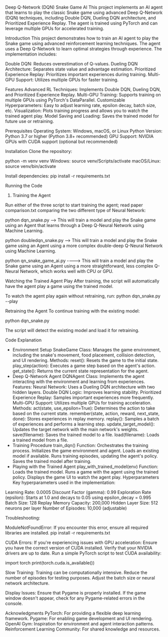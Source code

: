 Deep Q-Network (DQN) Snake Game AI
This project implements an AI agent that learns to play the classic Snake game using advanced Deep Q-Network (DQN) techniques, including Double DQN, Dueling DQN architecture, and Prioritized Experience Replay. The agent is trained using PyTorch and can leverage multiple GPUs for accelerated training.

Introduction
This project demonstrates how to train an AI agent to play the Snake game using advanced reinforcement learning techniques. The agent uses a Deep Q-Network to learn optimal strategies through experience. The implementation includes:

Double DQN: Reduces overestimation of Q-values.
Dueling DQN Architecture: Separates state value and advantage estimation.
Prioritized Experience Replay: Prioritizes important experiences during training.
Multi-GPU Support: Utilizes multiple GPUs for faster training.

Features
Advanced RL Techniques: Implements Double DQN, Dueling DQN, and Prioritized Experience Replay.
Multi-GPU Training: Supports training on multiple GPUs using PyTorch's DataParallel.
Customizable Hyperparameters: Easy to adjust learning rate, epsilon decay, batch size, etc.
Visualization: Plots training progress and allows you to watch the trained agent play.
Model Saving and Loading: Saves the trained model for future use or retraining.

Prerequisites
Operating System: Windows, macOS, or Linux
Python Version: Python 3.7 or higher (Python 3.8+ recommended)
GPU Support: NVIDIA GPUs with CUDA support (optional but recommended)

Installation
Clone the repository:

python -m venv venv
Windows: source venv/Scripts/activate
macOS/Linux: source venv/bin/activate

Install dependencies:
pip install -r requirements.txt

Running the Code
1. Training the Agent

Run either of the three script to start training the agent; read paper comparison.txt comparing the two different type of Neural Network:

python dqn_snake.py --> This will train a model and play the Snake game using an Agent that learns through a Deep Q-Neural Network using Machine Learning.


python doubledqn_snake.py --> This will train a model and play the Snake game using an Agent using a more complex double-deep Q-Neural Network using Machine Learning. 


python qn_snake_game_ai.py ----> This will train a model and play the Snake game using an Agent using a more straightforward, less complex Q-Neural Network, which works well with CPU or GPU. 

Watching the Trained Agent Play
After training, the script will automatically have the agent play a game using the trained model.

To watch the agent play again without retraining, run:
python dqn_snake.py --play

Retraining the Agent
To continue training with the existing model:

python dqn_snake.py

The script will detect the existing model and load it for retraining.

Code Explanation
- Environment Setup
SnakeGame Class: Manages the game environment, including the snake's movement, food placement, collision detection, and UI rendering.
Methods:
reset(): Resets the game to the initial state.
play_step(action): Executes a game step based on the agent's action.
get_state(): Returns the current state representation for the agent.
- Deep Q-Network Agent
DQNAgent Class: Implements the agent interacting with the environment and learning from experiences.
Features:
Neural Network: Uses a Dueling DQN architecture with two hidden layers.
Double DQN Logic: Improves learning stability.
Prioritized Experience Replay: Samples important experiences more frequently.
Multi-GPU Support: Utilizes multiple GPUs for training acceleration.
Methods:
act(state, use_epsilon=True): Determines the action to take based on the current state.
remember(state, action, reward, next_state, done): Stores experiences in replay memory.
replay(): Samples a batch of experiences and performs a learning step.
update_target_model(): Updates the target network with the main network's weights.
save(filename): Saves the trained model to a file.
load(filename): Loads a trained model from a file.
- Training Procedure
train_dqn() Function: Orchestrates the training process.
Initializes the game environment and agent.
Loads an existing model if available.
Runs training episodes, updating the agent's policy.
Saves the trained model after training.
-  Playing with the Trained Agent
play_with_trained_model(env) Function:
Loads the trained model.
Runs a game with the agent using the trained policy.
Displays the game UI to watch the agent play.
Hyperparameters
Key hyperparameters used in the implementation:

Learning Rate: 0.0005
Discount Factor (gamma): 0.99
Exploration Rate (epsilon):
Starts at 1.0 and decays to 0.05 using epsilon_decay = 0.995
Batch Size: 128
Replay Memory Capacity: 200,000
Hidden Layer Size: 512 neurons per layer
Number of Episodes: 10,000 (adjustable)


Troubleshooting:

ModuleNotFoundError: If you encounter this error, ensure all required libraries are installed.
pip install -r requirements.txt

CUDA Errors: If you're experiencing issues with GPU acceleration:
Ensure you have the correct version of CUDA installed.
Verify that your NVIDIA drivers are up to date.
Run a simple PyTorch script to test CUDA availability:

import torch
print(torch.cuda.is_available())

Slow Training: Training can be computationally intensive.
Reduce the number of episodes for testing purposes.
Adjust the batch size or neural network architecture.

Display Issues:
Ensure that Pygame is properly installed.
If the game window doesn't appear, check for any Pygame-related errors in the console.

Acknowledgments
PyTorch: For providing a flexible deep learning framework.
Pygame: For enabling game development and UI rendering.
OpenAI Gym: Inspiration for environment and agent interaction patterns.
Reinforcement Learning Community: For shared knowledge and resources.
